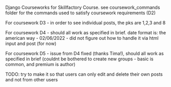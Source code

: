 Django Courseworks for Skillfactory Course. see coursework_commands folder for the commands used to satisfy coursework requirements (D2)

For coursework D3 - in order to see individual posts, the pks are 1,2,3 and 8

For coursework D4 - should all work as specified in brief. date format is: the american way - 02/06/2022 - did not figure out how to handle it via html input and post (for now)

For coursework D5 - issue from D4 fixed (thanks Tima!), should all work as specified in brief (couldnt be bothered to create new groups - basic is common, and premium is author)

TODO: try to make it so that users can only edit and delete their own posts and not from other users

